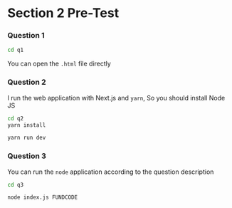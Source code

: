 # Section 2 Pre-Test

### Question 1
```sh
cd q1
```
You can open the `.html` file directly

### Question 2
I run the web application with Next.js and `yarn`, So you should install Node JS
```sh
cd q2
yarn install
```
```sh
yarn run dev
```

### Question 3
You can run the `node` application according to the question description
```sh
cd q3
```
```sh
node index.js FUNDCODE
```
